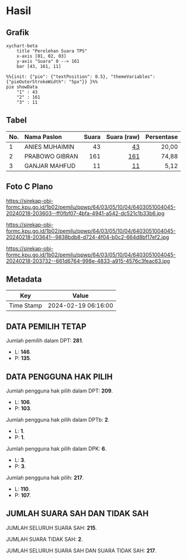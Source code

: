 # Hasil

## Grafik

```mermaid
xychart-beta
    title "Perolehan Suara TPS"
    x-axis [01, 02, 03]
    y-axis "Suara" 0 --> 161
    bar [43, 161, 11]
```

```mermaid
%%{init: {"pie": {"textPosition": 0.5}, "themeVariables": {"pieOuterStrokeWidth": "5px"}} }%%
pie showData
    "1" : 43
    "2" : 161
    "3" : 11
```

## Tabel

| No. | Nama Paslon    | Suara | Suara (raw) | Persentase |
|:--- |:-------------- | -----:| -----------:| ----------:|
| 1   | ANIES MUHAIMIN | 43    | [43][p-1]   | 20,00      |
| 2   | PRABOWO GIBRAN | 161   | [161][p-2]  | 74,88      |
| 3   | GANJAR MAHFUD  | 11    | [11][p-3]   | 5,12       |


[p-1]: https://github.com/gigit-pemilu/pemilu-2024-64-kalimantan-timur/blob/main/pilpres/hitung-suara/sub/64-kalimantan-timur/sub/03-berau/sub/05-tanjung-redeb/sub/1004-tanjung-redeb/sub/045-tps/sub/paslon-1.txt
[p-2]: https://github.com/gigit-pemilu/pemilu-2024-64-kalimantan-timur/blob/main/pilpres/hitung-suara/sub/64-kalimantan-timur/sub/03-berau/sub/05-tanjung-redeb/sub/1004-tanjung-redeb/sub/045-tps/sub/paslon-2.txt
[p-3]: https://github.com/gigit-pemilu/pemilu-2024-64-kalimantan-timur/blob/main/pilpres/hitung-suara/sub/64-kalimantan-timur/sub/03-berau/sub/05-tanjung-redeb/sub/1004-tanjung-redeb/sub/045-tps/sub/paslon-3.txt

## Foto C Plano

https://sirekap-obj-formc.kpu.go.id/1b02/pemilu/ppwp/64/03/05/10/04/6403051004045-20240218-203603--ff0fbf07-4bfa-4941-a542-dc521c1b33b6.jpg

https://sirekap-obj-formc.kpu.go.id/1b02/pemilu/ppwp/64/03/05/10/04/6403051004045-20240218-203641--9838bdb8-d724-4f04-b0c2-664d8bf17ef2.jpg

https://sirekap-obj-formc.kpu.go.id/1b02/pemilu/ppwp/64/03/05/10/04/6403051004045-20240218-203732--661d6764-998e-4833-a915-4576c3feac63.jpg


## Metadata

| Key        | Value               |
| ---------- | ------------------- |
| Time Stamp | 2024-02-19 06:16:00 |


## DATA PEMILIH TETAP

Jumlah pemilih dalam DPT: **281**.
 * L: **146**.
 * P: **135**.

## DATA PENGGUNA HAK PILIH

Jumlah pengguna hak pilih dalam DPT: **209**.
 * L: **106**.
 * P: **103**.

Jumlah pengguna hak pilih dalam DPTb: **2**.
 * L: **1**.
 * P: **1**.

Jumlah pengguna hak pilih dalam DPK: **6**.
 * L: **3**.
 * P: **3**.

Jumlah pengguna hak pilih: **217**.
 * L: **110**.
 * P: **107**.

## JUMLAH SUARA SAH DAN TIDAK SAH

JUMLAH SELURUH SUARA SAH: **215**.

JUMLAH SUARA TIDAK SAH: **2**.

JUMLAH SELURUH SUARA SAH DAN SUARA TIDAK SAH: **217**.


